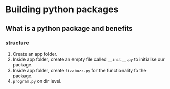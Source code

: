 # Building python packages
## What is a python package and benefits
### structure
1. Create an app folder.
2. Inside app folder, create an empty file called `__init__.py` to initialise our package.
3. Inside app folder, create `fizzbuzz.py` for the functionality fo the package.
4. `program.py` on dir level.
